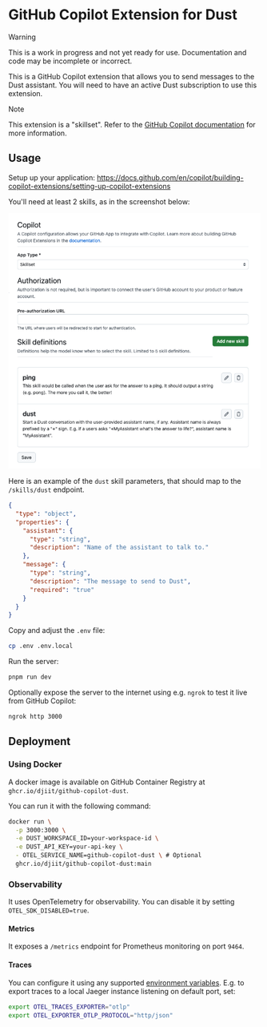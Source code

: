 # GitHub Copilot Extension for Dust

> [!WARNING]
> This is a work in progress and not yet ready for use. Documentation and code may be incomplete or incorrect.

This is a GitHub Copilot extension that allows you to send messages to the Dust assistant.
You will need to have an active Dust subscription to use this extension.

> [!NOTE]
> This extension is a "skillset". Refer to the [GitHub Copilot documentation](https://docs.github.com/en/copilot/building-copilot-extensions/building-a-copilot-skillset-for-your-copilot-extension/about-copilot-skillsets) for more information.

## Usage

Setup up your application: https://docs.github.com/en/copilot/building-copilot-extensions/setting-up-copilot-extensions

You'll need at least 2 skills, as in the screenshot below:

![Skills](./docs/skills.png)

Here is an example of the `dust` skill parameters, that should map to the `/skills/dust` endpoint.

```json
{
  "type": "object",
  "properties": {
    "assistant": {
      "type": "string",
      "description": "Name of the assistant to talk to."
    },
    "message": {
      "type": "string",
      "description": "The message to send to Dust",
      "required": "true"
    }
  }
}
```

Copy and adjust the `.env` file:

```sh
cp .env .env.local
```

Run the server:

```sh
pnpm run dev
```

Optionally expose the server to the internet using e.g. `ngrok` to test it live from GitHub Copilot:

```sh
ngrok http 3000
```

## Deployment

### Using Docker

A docker image is available on GitHub Container Registry at `ghcr.io/djiit/github-copilot-dust`.

You can run it with the following command:

```sh
docker run \
  -p 3000:3000 \
  -e DUST_WORKSPACE_ID=your-workspace-id \
  -e DUST_API_KEY=your-api-key \
  - OTEL_SERVICE_NAME=github-copilot-dust \ # Optional
  ghcr.io/djiit/github-copilot-dust:main
```

### Observability

It uses OpenTelemetry for observability. You can disable it by setting `OTEL_SDK_DISABLED=true`.

#### Metrics

It exposes a `/metrics` endpoint for Prometheus monitoring on port `9464`.

#### Traces

You can configure it using any supported [environment variables](https://github.com/open-telemetry/opentelemetry-specification/blob/main/specification/configuration/sdk-environment-variables.md#general-sdk-configuration). E.g. to export traces to a local Jaeger instance listening on default port, set:

```sh
export OTEL_TRACES_EXPORTER="otlp"
export OTEL_EXPORTER_OTLP_PROTOCOL="http/json"
```
